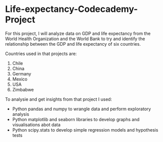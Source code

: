 # Life-expectancy-Codecademy-Project

For this project, I will analyze data on GDP and life expectancy from the World Health Organization and the World Bank to try and identify the relationship between the GDP and life expectancy of six countries.

Countries used in that projects are:

1. Chile
2. China
3. Germany
4. Mexico
5. USA
6. Zimbabwe

To analysie and get insights from that project I used:

- Python pandas and numpy to wrangle data and perform exploratory analysis
- Python matplotlib and seaborn libraries to develop graphs and visualisations abot data
- Python scipy.stats to develop simple regression models and hypothesis tests
